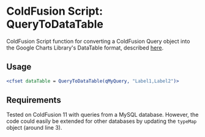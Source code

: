 # ColdFusion Script: QueryToDataTable
ColdFusion Script function for converting a ColdFusion Query object into the Google Charts Library's DataTable format, described [here](https://developers.google.com/chart/interactive/docs/reference#dataparam).

## Usage
```cfm
<cfset dataTable = QueryToDataTable(qMyQuery, "Label1,Label2")>
```
## Requirements
Tested on ColdFusion 11 with queries from a MySQL database. However, the code could easily be extended for other databases by updating the `typeMap` object (around line 3).
